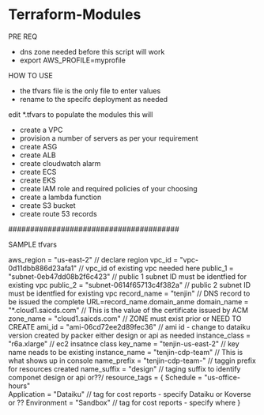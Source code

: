 # Terraform-Modules

PRE REQ 
- dns zone needed before this script will work
- export AWS_PROFILE=myprofile

HOW TO USE
- the tfvars file is the only file to enter values
- rename to the specifc deployment as needed



edit *.tfvars to populate the modules
this will 
- create a VPC
- provision a number of servers as per your requirement
- create ASG
- create ALB
- create cloudwatch alarm
- create ECS
- create EKS
- create IAM role and required policies of your choosing
- create a lambda function
- create S3 bucket
- create route 53 records

#######################################

SAMPLE tfvars

aws_region          = "us-east-2"                         // declare region
vpc_id              = "vpc-0d11dbb886d23afa1"             // vpc_id of existing vpc needed here
public_1            = "subnet-0eb47dd08b2f6c423"          // public 1 subnet ID must be identfied for existing vpc
public_2            = "subnet-0614f65713c4f382a"          // public 2 subnet ID must be identfied for existing vpc
record_name         = "tenjin"                            // DNS record to be issued the complete URL=record_name.domain_anme
domain_name         = "*.cloud1.saicds.com"               // This is the value of the certificate issued by ACM
zone_name           = "cloud1.saicds.com"                 // ZONE must exist prior or NEED TO CREATE
ami_id              = "ami-06cd72ee2d89fec36"             // ami id - change to dataiku version created by packer either design or api as needed
instance_class      = "r6a.xlarge"                        // ec2 insatnce class 
key_name            = "tenjin-us-east-2"                  // key name neads to be existing
instance_name       = "tenjin-cdp-team"                   // This is what shows up in console
name_prefix         = "tenjin-cdp-team-"                  // taggin prefix for resources created
name_suffix         = "design"                            // taging suffix to identify componet design or api or??/
resource_tags = {
       Schedule     = "us-office-hours"             
       Application  = "Dataiku"                           // tag for cost reports - specify Dataiku or Koverse or ??
       Environment  = "Sandbox"                           // tag for cost reports - specify where
}


